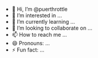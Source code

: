 - 👋 Hi, I’m @puerthrottle
- 👀 I’m interested in ...
- 🌱 I’m currently learning ...
- 💞️ I’m looking to collaborate on ...
- 📫 How to reach me ...
- 😄 Pronouns: ...
- ⚡ Fun fact: ...

<!---
puerthrottle/puerthrottle is a ✨ special ✨ repository because its `README.md` (this file) appears on your GitHub profile.
You can click the Preview link to take a look at your changes.
--->
